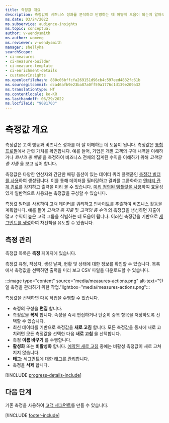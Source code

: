 ```yaml
---
title: 측정값 개요
description: 측정값이 비즈니스 성과를 분석하고 반영하는 데 어떻게 도움이 되는지 알아보세요.
ms.date: 03/24/2022
ms.subservice: audience-insights
ms.topic: conceptual
author: v-wendysmith
ms.author: wameng
ms.reviewer: v-wendysmith
manager: shellyha
searchScope:
- ci-measures
- ci-measure-builder
- ci-measure-template
- ci-enrichment-details
- customerInsights
ms.openlocfilehash: 880c06bffcfa269151d96cb4c597eed4832fc61b
ms.sourcegitcommit: dca46afb9e23ba87a0ff59a1776c1d139e209a32
ms.translationtype: HT
ms.contentlocale: ko-KR
ms.lasthandoff: 06/29/2022
ms.locfileid: "9081703"
---
```

# <a name="measures-overview"></a>측정값 개요

측정값은 고객 행동과 비즈니스 성과를 더 잘 이해하는 데 도움이 됩니다. 측정값은 [통합 프로필](data-unification.md)에서 관련 가치를 확인합니다. 예를 들어, 기업은 개별 고객의 구매 내역을 이해하거나 *회사의 총 매출* 을 측정하여 비즈니스 전체의 집계된 수익을 이해하기 위해 *고객당 총 지출* 을 보고 싶어 합니다.  

측정값은 다양한 연산자와 간단한 매핑 옵션이 있는 데이터 쿼리 플랫폼인 [측정값 빌더를 사용](measure-builder.md)하여 생성됩니다. 이를 통해 데이터를 필터링하고 결과를 그룹화하고 [엔터티 관계 경로](relationships.md)를 감지하고 출력을 미리 볼 수 있습니다. [미리 정의된 템플릿을 사용](measure-templates.md)하여 효율성 있게 일반적으로 사용되는 측정값을 구성할 수 있습니다.

측정값 빌더를 사용하여 고객 데이터를 쿼리하고 인사이트를 추출하여 비즈니스 활동을 계획합니다. 예를 들어 *고객당 총 지출* 및 *고객당 총 수익* 의 측정값을 생성하면 지출이 많고 수익이 높은 고객 그룹을 식별하는 데 도움이 됩니다. 이러한 측정값을 기반으로 [세그먼트를 생성](segments.md)하여 차선책을 유도할 수 있습니다.

## <a name="manage-your-measures"></a>측정 관리

측정값 목록은 **측정** 페이지에 있습니다.

측정값 유형, 작성자, 생성 날짜, 현황 및 상태에 대한 정보를 확인할 수 있습니다. 목록에서 측정값을 선택하면 출력을 미리 보고 CSV 파일을 다운로드할 수 있습니다.

:::image type="content" source="media/measures-actions.png" alt-text="단일 측정을 관리하기 위한 작업."lightbox="media/measures-actions.png":::

측정값을 선택하면 다음 작업을 수행할 수 있습니다.

- 측정의 구성을 **편집** 합니다.
- 측정값을 **복제** 합니다. 속성을 즉시 편집하거나 단순히 중복 항목을 저장하도록 선택할 수 있습니다.
- 최신 데이터를 기반으로 측정값을 **새로 고침** 합니다. 모든 측정값을 동시에 새로 고치려면 모든 측정값을 선택한 다음 **새로 고침** 을 선택합니다.
- 측정 **이름 바꾸기** 를 수행합니다.
- **활성화** 또는 **비활성화** 합니다. [예약된 새로 고침](system.md#schedule-tab) 중에는 비활성 측정값이 새로 고쳐지지 않습니다.
- **태그**: 세그먼트에 대한 [태그를 관리](work-with-tags-columns.md#manage-tags)합니다.
- 측정을 **삭제** 합니다.

[!INCLUDE [progress-details-include](includes/progress-details-pane.md)]

## <a name="next-step"></a>다음 단계

기존 측정을 사용하여 [고객 세그먼트](segments.md)를 만들 수 있습니다.

[!INCLUDE [footer-include](includes/footer-banner.md)]
